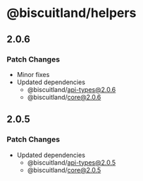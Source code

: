 # @biscuitland/helpers

## 2.0.6

### Patch Changes

- Minor fixes
- Updated dependencies
  - @biscuitland/api-types@2.0.6
  - @biscuitland/core@2.0.6

## 2.0.5

### Patch Changes

- Updated dependencies
  - @biscuitland/api-types@2.0.5
  - @biscuitland/core@2.0.5
